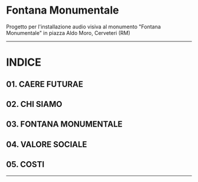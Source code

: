 # Fontana Monumentale
Progetto per l'installazione audio visiva al monumento "Fontana Monumentale" in piazza Aldo Moro, Cerveteri (RM)

__________

# INDICE
## 01. CAERE FUTURAE
## 02. CHI SIAMO
## 03. FONTANA MONUMENTALE
## 04. VALORE SOCIALE
## 05. COSTI
__________

